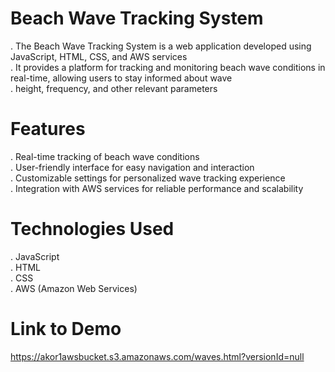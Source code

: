 # Beach Wave Tracking System
. The Beach Wave Tracking System is a web application developed using JavaScript, HTML, CSS, and AWS services <br>
. It provides a platform  for tracking and monitoring beach wave conditions in real-time, allowing users to stay informed about wave <br>
. height, frequency, and other relevant parameters

# Features
. Real-time tracking of beach wave conditions <br>
. User-friendly interface for easy navigation and interaction  <br>
. Customizable settings for personalized wave tracking experience  <br>
. Integration with AWS services for reliable performance and scalability

# Technologies Used
. JavaScript  <br>
. HTML  <br>
. CSS  <br>
. AWS (Amazon Web Services)

# Link to Demo
https://akor1awsbucket.s3.amazonaws.com/waves.html?versionId=null









